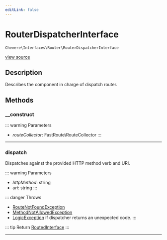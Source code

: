 ```yaml
---
editLink: false
---
```


# RouterDispatcherInterface

`Chevere\Interfaces\Router\RouterDispatcherInterface`

[view source](https://github.com/chevere/chevere/blob/master/src/Chevere/Interfaces/Router/RouterDispatcherInterface.php)

## Description

Describes the component in charge of dispatch router.

## Methods

### __construct

::: warning Parameters
- *routeCollector*: FastRoute\RouteCollector
:::

---

### dispatch

Dispatches against the provided HTTP method verb and URI.

::: warning Parameters
- *httpMethod*: string
- *uri*: string
:::

::: danger Throws
- [RouteNotFoundException](../../Exceptions/Router/RouteNotFoundException.md) 
- [MethodNotAllowedException](../../Exceptions/Http/MethodNotAllowedException.md) 
- [LogicException](../../Exceptions/Core/LogicException.md) if dispatcher returns an unexpected code.
:::

::: tip Return
[RoutedInterface](./RoutedInterface.md)
:::

---
